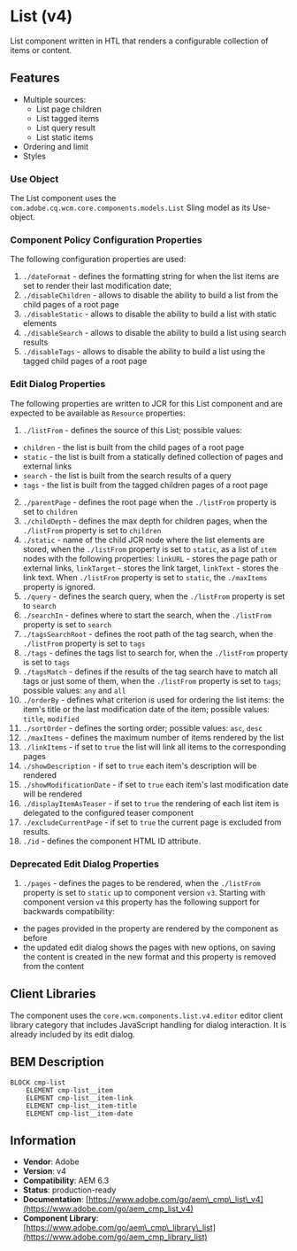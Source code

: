 <!--
Copyright 2023 Adobe

Licensed under the Apache License, Version 2.0 (the "License");
you may not use this file except in compliance with the License.
You may obtain a copy of the License at

    http://www.apache.org/licenses/LICENSE-2.0

Unless required by applicable law or agreed to in writing, software
distributed under the License is distributed on an "AS IS" BASIS,
WITHOUT WARRANTIES OR CONDITIONS OF ANY KIND, either express or implied.
See the License for the specific language governing permissions and
limitations under the License.
-->
List (v4)
====
List component written in HTL that renders a configurable collection of items or content.

## Features
* Multiple sources:
  * List page children
  * List tagged items
  * List query result
  * List static items
* Ordering and limit
* Styles

### Use Object
The List component uses the `com.adobe.cq.wcm.core.components.models.List` Sling model as its Use-object.

### Component Policy Configuration Properties
The following configuration properties are used:

1. `./dateFormat` - defines the formatting string for when the list items are set to render their last modification date;
2. `./disableChildren` - allows to disable the ability to build a list from the child pages of a root page
3. `./disableStatic` - allows to disable the ability to build a list with static elements
4. `./disableSearch` - allows to disable the ability to build a list using search results
5. `./disableTags` - allows to disable the ability to build a list using the tagged child pages of a root page

### Edit Dialog Properties
The following properties are written to JCR for this List component and are expected to be available as `Resource` properties:

1. `./listFrom` - defines the source of this List; possible values:
  * `children` - the list is built from the child pages of a root page
  * `static` - the list is built from a statically defined collection of pages and external links
  * `search` - the list is built from the search results of a query
  * `tags` - the list is built from the tagged children pages of a root page
2. `./parentPage` - defines the root page when the `./listFrom` property is set to `children`
3. `./childDepth` - defines the max depth for children pages, when the `./listFrom` property is set to `children`
4. `./static` - name of the child JCR node where the list elements are stored, when the `./listFrom` property is set to `static`,
               as a list of `item` nodes with the following properties:
               `linkURL` - stores the page path or external links,
               `linkTarget` - stores the link target,
               `linkText` - stores the link text.
               When `./listFrom` property is set to `static`, the `./maxItems` property is ignored.
5. `./query` - defines the search query, when the `./listFrom` property is set to `search`
6. `./searchIn` - defines where to start the search, when the `./listFrom` property is set to `search`
7. `./tagsSearchRoot` - defines the root path of the tag search, when the `./listFrom` property is set to `tags`
8. `./tags` - defines the tags list to search for, when the `./listFrom` property is set to `tags`
9. `./tagsMatch` - defines if the results of the tag search have to match all tags or just some of them,
when the `./listFrom` property is set to `tags`; possible values: `any` and `all`
10. `./orderBy` - defines what criterion is used for ordering the list items: the item's title or the
last modification date of the item; possible values: `title`, `modified`
11. `./sortOrder` - defines the sorting order; possible values: `asc`, `desc`
12. `./maxItems` - defines the maximum number of items rendered by the list
13. `./linkItems` - if set to `true` the list will link all items to the corresponding pages
14. `./showDescription` - if set to `true` each item's description will be rendered
15. `./showModificationDate` - if set to `true` each item's last modification date will be rendered
16. `./displayItemAsTeaser` - if set to `true` the rendering of each list item is delegated to the configured teaser component
17. `./excludeCurrentPage` - if set to `true` the current page is excluded from results.
18. `./id` - defines the component HTML ID attribute.

### Deprecated Edit Dialog Properties
1. `./pages` - defines the pages to be rendered, when the `./listFrom` property is set to `static` up to component version `v3`.
               Starting with component version `v4` this property has the following support for backwards compatibility:
 * the pages provided in the property are rendered by the component as before
 * the updated edit dialog shows the pages with new options, on saving the content is created
   in the new format and this property is removed from the content



## Client Libraries
The component uses the `core.wcm.components.list.v4.editor` editor client library category that includes JavaScript
handling for dialog interaction. It is already included by its edit dialog.

## BEM Description
```
BLOCK cmp-list
    ELEMENT cmp-list__item
    ELEMENT cmp-list__item-link
    ELEMENT cmp-list__item-title
    ELEMENT cmp-list__item-date
```

## Information
* **Vendor**: Adobe
* **Version**: v4
* **Compatibility**: AEM 6.3
* **Status**: production-ready
* **Documentation**: [https://www.adobe.com/go/aem\_cmp\_list\_v4](https://www.adobe.com/go/aem_cmp_list_v4)
* **Component Library**: [https://www.adobe.com/go/aem\_cmp\_library\_list](https://www.adobe.com/go/aem_cmp_library_list)
